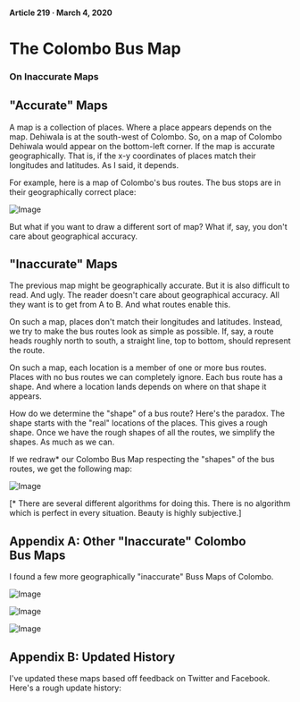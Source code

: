 #### Article 219 · March 4, 2020

# The Colombo Bus Map

### On Inaccurate Maps

## "Accurate" Maps

A map is a collection of places. Where a place appears depends on the map. Dehiwala is at the south-west of Colombo. So, on a map of Colombo Dehiwala would appear on the bottom-left corner. If the map is accurate geographically. That is, if the x-y coordinates of places match their longitudes and latitudes. As I said, it depends.

For example, here is a map of Colombo's bus routes. The bus stops are in their geographically correct place:

![Image](https://cdn-images-1.medium.com/max/800/1*wD3zR65N5aegOIsGHgoJBg.png)

But what if you want to draw a different sort of map? What if, say, you don't care about geographical accuracy.

## "Inaccurate" Maps

The previous map might be geographically accurate. But it is also difficult to read. And ugly. The reader doesn't care about geographical accuracy. All they want is to get from A to B. And what routes enable this.

On such a map, places don't match their longitudes and latitudes. Instead, we try to make the bus routes look as simple as possible. If, say, a route heads roughly north to south, a straight line, top to bottom, should represent the route.

On such a map, each location is a member of one or more bus routes. Places with no bus routes we can completely ignore. Each bus route has a shape. And where a location lands depends on where on that shape it appears.

How do we determine the "shape" of a bus route? Here's the paradox. The shape starts with the "real" locations of the places. This gives a rough shape. Once we have the rough shapes of all the routes, we simplify the shapes. As much as we can.

If we redraw* our Colombo Bus Map respecting the "shapes" of the bus routes, we get the following map:

![Image](https://cdn-images-1.medium.com/max/800/1*zaog50Me4y6dOCbqoRDIzg.png)

[* There are several different algorithms for doing this. There is no algorithm which is perfect in every situation. Beauty is highly subjective.]

## Appendix A: Other "Inaccurate" Colombo Bus Maps

I found a few more geographically "inaccurate" Buss Maps of Colombo.

![Image](https://cdn-images-1.medium.com/max/800/1*ZoPKj9lA1_MCaMZb97Zoog.png)

![Image](https://cdn-images-1.medium.com/max/800/1*ecUjSceRPwOowqrp-i5S0w.png)

![Image](https://cdn-images-1.medium.com/max/800/1*IhXO93njjcXYaD1ruy2RXQ.png)

## Appendix B: Updated History

I've updated these maps based off feedback on Twitter and Facebook. Here's a rough update history:

>>> 

>>> 

>>> 

>>> 

>>> 
